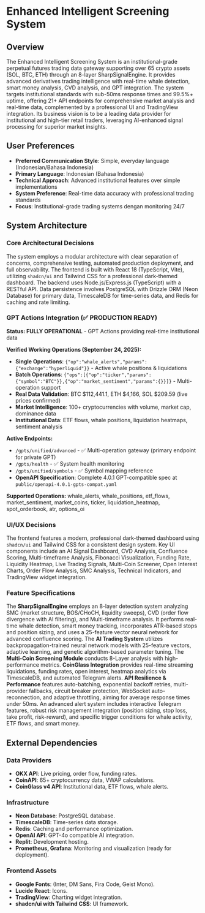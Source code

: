 # Enhanced Intelligent Screening System

## Overview
The Enhanced Intelligent Screening System is an institutional-grade perpetual futures trading data gateway supporting over 65 crypto assets (SOL, BTC, ETH) through an 8-layer SharpSignalEngine. It provides advanced derivatives trading intelligence with real-time whale detection, smart money analysis, CVD analysis, and GPT integration. The system targets institutional standards with sub-50ms response times and 99.5%+ uptime, offering 21+ API endpoints for comprehensive market analysis and real-time data, complemented by a professional UI and TradingView integration. Its business vision is to be a leading data provider for institutional and high-tier retail traders, leveraging AI-enhanced signal processing for superior market insights.

## User Preferences
- **Preferred Communication Style**: Simple, everyday language (Indonesian/Bahasa Indonesia)
- **Primary Language**: Indonesian (Bahasa Indonesia)  
- **Technical Approach**: Advanced institutional features over simple implementations
- **System Preference**: Real-time data accuracy with professional trading standards
- **Focus**: Institutional-grade trading systems dengan monitoring 24/7

## System Architecture

### Core Architectural Decisions
The system employs a modular architecture with clear separation of concerns, comprehensive testing, automated production deployment, and full observability. The frontend is built with React 18 (TypeScript, Vite), utilizing `shadcn/ui` and Tailwind CSS for a professional dark-themed dashboard. The backend uses Node.js/Express.js (TypeScript) with a RESTful API. Data persistence involves PostgreSQL with Drizzle ORM (Neon Database) for primary data, TimescaleDB for time-series data, and Redis for caching and rate limiting.

### GPT Actions Integration (✅ PRODUCTION READY)
**Status: FULLY OPERATIONAL** - GPT Actions providing real-time institutional data

**Verified Working Operations (September 24, 2025):**
- **Single Operations**: `{"op":"whale_alerts","params":{"exchange":"hyperliquid"}}` - Active whale positions & liquidations
- **Batch Operations**: `{"ops":[{"op":"ticker","params":{"symbol":"BTC"}},{"op":"market_sentiment","params":{}}]}` - Multi-operation support
- **Real Data Validation**: BTC $112,441.1, ETH $4,166, SOL $209.59 (live prices confirmed)
- **Market Intelligence**: 100+ cryptocurrencies with volume, market cap, dominance data
- **Institutional Data**: ETF flows, whale positions, liquidation heatmaps, sentiment analysis

**Active Endpoints:**
- `/gpts/unified/advanced` - ✅ Multi-operation gateway (primary endpoint for private GPT)
- `/gpts/health` - ✅ System health monitoring  
- `/gpts/unified/symbols` - ✅ Symbol mapping reference
- **OpenAPI Specification**: Complete 4.0.1 GPT-compatible spec at `public/openapi-4.0.1-gpts-compat.yaml`

**Supported Operations:** whale_alerts, whale_positions, etf_flows, market_sentiment, market_coins, ticker, liquidation_heatmap, spot_orderbook, atr, options_oi

### UI/UX Decisions
The frontend features a modern, professional dark-themed dashboard using `shadcn/ui` and Tailwind CSS for a consistent design system. Key UI components include an AI Signal Dashboard, CVD Analysis, Confluence Scoring, Multi-timeframe Analysis, Fibonacci Visualization, Funding Rate, Liquidity Heatmap, Live Trading Signals, Multi-Coin Screener, Open Interest Charts, Order Flow Analysis, SMC Analysis, Technical Indicators, and TradingView widget integration.

### Feature Specifications
The **SharpSignalEngine** employs an 8-layer detection system analyzing SMC (market structure, BOS/CHoCH, liquidity sweeps), CVD (order flow divergence with AI filtering), and Multi-timeframe analysis. It performs real-time whale detection, smart money tracking, incorporates ATR-based stops and position sizing, and uses a 25-feature vector neural network for advanced confluence scoring. The **AI Trading System** utilizes backpropagation-trained neural network models with 25-feature vectors, adaptive learning, and genetic algorithm-based parameter tuning. The **Multi-Coin Screening Module** conducts 8-Layer analysis with high-performance metrics. **CoinGlass Integration** provides real-time streaming liquidations, funding rates, open interest, heatmap analytics via TimescaleDB, and automated Telegram alerts. **API Resilience & Performance** features auto-batching, exponential backoff retries, multi-provider fallbacks, circuit breaker protection, WebSocket auto-reconnection, and adaptive throttling, aiming for average response times under 50ms. An advanced alert system includes interactive Telegram features, robust risk management integration (position sizing, stop loss, take profit, risk-reward), and specific trigger conditions for whale activity, ETF flows, and smart money.

## External Dependencies

### Data Providers
- **OKX API**: Live pricing, order flow, funding rates.
- **CoinAPI**: 65+ cryptocurrency data, VWAP calculations.
- **CoinGlass v4 API**: Institutional data, ETF flows, whale alerts.

### Infrastructure
- **Neon Database**: PostgreSQL database.
- **TimescaleDB**: Time-series data storage.
- **Redis**: Caching and performance optimization.
- **OpenAI API**: GPT-4o compatible AI integration.
- **Replit**: Development hosting.
- **Prometheus, Grafana**: Monitoring and visualization (ready for deployment).

### Frontend Assets
- **Google Fonts**: (Inter, DM Sans, Fira Code, Geist Mono).
- **Lucide React**: Icons.
- **TradingView**: Charting widget integration.
- **shadcn/ui with Tailwind CSS**: UI framework.